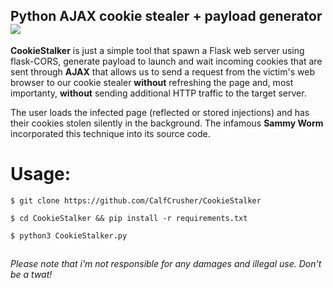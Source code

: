 ## Python AJAX cookie stealer + payload generator <img src="https://upload.wikimedia.org/wikipedia/commons/8/8c/Blue_Python_3.6%2B_Shield_Badge.svg" />

**CookieStalker** is just a simple tool that spawn a Flask web server using flask-CORS, generate payload to launch and wait incoming cookies that are sent through **AJAX** that allows us to send a request from the victim's web browser to our cookie stealer **without** refreshing the page and, most importanty, **without** sending additional HTTP traffic to the target server.

The user loads the infected page (reflected or stored injections) and has their cookies stolen silently in the background. The infamous **Sammy Worm** incorporated this technique into its source code.

# Usage:
`$ git clone https://github.com/CalfCrusher/CookieStalker`

`$ cd CookieStalker && pip install -r requirements.txt`

`$ python3 CookieStalker.py`
##

*Please note that i'm not responsible for any damages and illegal use. Don't be a twat!*
